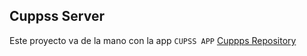 ## Cuppss Server

Este proyecto va de la mano con la app `CUPSS APP` [Cuppps Repository](https://github.com/msobalvarro/cuppss-app)